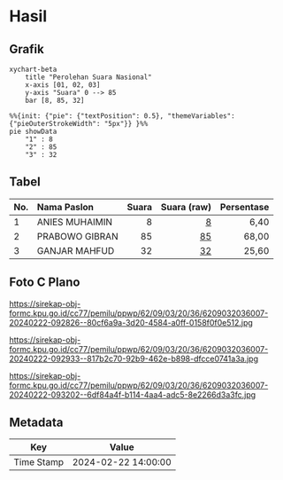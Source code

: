 # Hasil

## Grafik

```mermaid
xychart-beta
    title "Perolehan Suara Nasional"
    x-axis [01, 02, 03]
    y-axis "Suara" 0 --> 85
    bar [8, 85, 32]
```

```mermaid
%%{init: {"pie": {"textPosition": 0.5}, "themeVariables": {"pieOuterStrokeWidth": "5px"}} }%%
pie showData
    "1" : 8
    "2" : 85
    "3" : 32
```

## Tabel

| No. | Nama Paslon    | Suara | Suara (raw) | Persentase |
|:--- |:-------------- | -----:| -----------:| ----------:|
| 1   | ANIES MUHAIMIN | 8     | [8][p-1]    | 6,40       |
| 2   | PRABOWO GIBRAN | 85    | [85][p-2]   | 68,00      |
| 3   | GANJAR MAHFUD  | 32    | [32][p-3]   | 25,60      |


[p-1]: https://github.com/gigit-pemilu/pemilu-2024/blob/main/pilpres/hitung-suara/sub/62-kalimantan-tengah/sub/09-lamandau/sub/03-bulik/sub/2036-bukit-indah/sub/007-tps/sub/paslon-1.txt
[p-2]: https://github.com/gigit-pemilu/pemilu-2024/blob/main/pilpres/hitung-suara/sub/62-kalimantan-tengah/sub/09-lamandau/sub/03-bulik/sub/2036-bukit-indah/sub/007-tps/sub/paslon-2.txt
[p-3]: https://github.com/gigit-pemilu/pemilu-2024/blob/main/pilpres/hitung-suara/sub/62-kalimantan-tengah/sub/09-lamandau/sub/03-bulik/sub/2036-bukit-indah/sub/007-tps/sub/paslon-3.txt

## Foto C Plano

https://sirekap-obj-formc.kpu.go.id/cc77/pemilu/ppwp/62/09/03/20/36/6209032036007-20240222-092826--80cf6a9a-3d20-4584-a0ff-0158f0f0e512.jpg

https://sirekap-obj-formc.kpu.go.id/cc77/pemilu/ppwp/62/09/03/20/36/6209032036007-20240222-092933--817b2c70-92b9-462e-b898-dfcce0741a3a.jpg

https://sirekap-obj-formc.kpu.go.id/cc77/pemilu/ppwp/62/09/03/20/36/6209032036007-20240222-093202--6df84a4f-b114-4aa4-adc5-8e2266d3a3fc.jpg


## Metadata

| Key        | Value               |
| ---------- | ------------------- |
| Time Stamp | 2024-02-22 14:00:00 |



